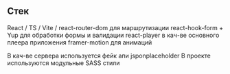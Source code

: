 ## Стек

React / TS / Vite /
react-router-dom для маршрутизации
react-hook-form + Yup для обработки формы и валидации
react-player в кач-ве основного плеера приложения
framer-motion для анимаций

В кач-ве сервера используется фейк апи jsponplaceholder
В проекте используются модульные SASS стили
